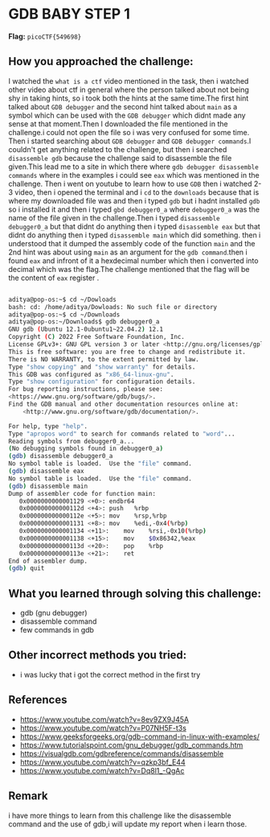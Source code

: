 # GDB BABY STEP 1 
**Flag:** `picoCTF{549698}`
## How you approached the challenge:
I watched the `what is a ctf` video mentioned in the task, then i watched other video about ctf in general where the person talked about not being shy in taking hints, so i took both the hints at the same time.The first hint talked about `GDB debugger`
and the second hint talked about `main` as a symbol which can be used with the `GDB debugger` which didnt made any sense at that moment.Then I downloaded the file mentioned in the challenge.i could not open the file so i was very confused for some time.
Then i started searching about `GDB debugger` and `GDB debugger commands`.I couldn't get anything related to the challenge, but then i searched `disassemble gdb` because the challenge said to disassemble the file given.This lead me to a site in which
there where `gdb debugger disassemble commands` where in the examples i could see `eax` which was mentioned in the challenge. Then i went on youtube to learn how to use `GDB` then i watched 2-3 video, then i opened the terminal and i `cd` to the 
`downloads` because that is where my downloaded file was and then i typed `gdb` but i hadnt installed `gdb` so i installed it and then i typed `gbd debugger0_a` where `debugger0_a` was the name of the file given in the challenge.Then i typed 
`disassemble debugger0_a` but that didnt do anything then i typed `disassemble eax` but that didnt do anything then i typed `disassemble main` which did something. then i understood that it dumped the assembly code of the function `main` and the 2nd hint
was  about using `main` as an argument for the `gdb command`.then i found `eax` and infront of it a hexdecimal number which then i converted into decimal which was the flag.The challenge mentioned that the flag will be the content of `eax` register .
``` bash

aditya@pop-os:~$ cd ~/Dowloads
bash: cd: /home/aditya/Dowloads: No such file or directory
aditya@pop-os:~$ cd ~/Downloads
aditya@pop-os:~/Downloads$ gdb debugger0_a
GNU gdb (Ubuntu 12.1-0ubuntu1~22.04.2) 12.1
Copyright (C) 2022 Free Software Foundation, Inc.
License GPLv3+: GNU GPL version 3 or later <http://gnu.org/licenses/gpl.html>
This is free software: you are free to change and redistribute it.
There is NO WARRANTY, to the extent permitted by law.
Type "show copying" and "show warranty" for details.
This GDB was configured as "x86_64-linux-gnu".
Type "show configuration" for configuration details.
For bug reporting instructions, please see:
<https://www.gnu.org/software/gdb/bugs/>.
Find the GDB manual and other documentation resources online at:
    <http://www.gnu.org/software/gdb/documentation/>.

For help, type "help".
Type "apropos word" to search for commands related to "word"...
Reading symbols from debugger0_a...
(No debugging symbols found in debugger0_a)
(gdb) disassemble debugger0_a
No symbol table is loaded.  Use the "file" command.
(gdb) disassemble eax
No symbol table is loaded.  Use the "file" command.
(gdb) disassemble main 
Dump of assembler code for function main:
   0x0000000000001129 <+0>:	endbr64 
   0x000000000000112d <+4>:	push   %rbp
   0x000000000000112e <+5>:	mov    %rsp,%rbp
   0x0000000000001131 <+8>:	mov    %edi,-0x4(%rbp)
   0x0000000000001134 <+11>:	mov    %rsi,-0x10(%rbp)
   0x0000000000001138 <+15>:	mov    $0x86342,%eax
   0x000000000000113d <+20>:	pop    %rbp
   0x000000000000113e <+21>:	ret    
End of assembler dump.
(gdb) quit 
```
## What you learned through solving this challenge:
- gdb (gnu debugger)
- disassemble command
- few commands in gdb
## Other incorrect methods you tried:
- i was lucky that i got the correct method in the first try 
## References
- https://www.youtube.com/watch?v=8ev9ZX9J45A
- https://www.youtube.com/watch?v=P07NH5F-t3s
- https://www.geeksforgeeks.org/gdb-command-in-linux-with-examples/
- https://www.tutorialspoint.com/gnu_debugger/gdb_commands.htm
- https://visualgdb.com/gdbreference/commands/disassemble
- https://www.youtube.com/watch?v=qzkp3bf_E44
- https://www.youtube.com/watch?v=Dq8l1_-QgAc
## Remark
i have more things to learn from this challenge like the disassemble command and the use of gdb,i will update my report when i learn those.


